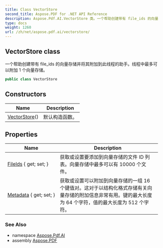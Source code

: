 ```yaml
---
title: Class VectorStore
second_title: Aspose.PDF for .NET API Reference
description: Aspose.Pdf.AI.VectorStore 类。一个帮助创建带有 file_ids 的向量存储并将其附加到此线程的助手。线程中最多可以附加 1 个向量存储。
type: docs
weight: 1260
url: /zh/net/aspose.pdf.ai/vectorstore/
---
```

## VectorStore class

一个帮助创建带有 file_ids 的向量存储并将其附加到此线程的助手。线程中最多可以附加 1 个向量存储。

```csharp
public class VectorStore
```

## Constructors

| Name | Description |
| --- | --- |
| [VectorStore](vectorstore/)() | 默认构造函数。 |

## Properties

| Name | Description |
| --- | --- |
| [FileIds](../../aspose.pdf.ai/vectorstore/fileids/) { get; set; } | 获取或设置要添加到向量存储的文件 ID 列表。向量存储中最多可以有 10000 个文件。 |
| [Metadata](../../aspose.pdf.ai/vectorstore/metadata/) { get; set; } | 获取或设置可以附加到向量存储的一组 16 个键值对。这对于以结构化格式存储有关向量存储的附加信息非常有用。键的最大长度为 64 个字符，值的最大长度为 512 个字符。 |

### See Also

* namespace [Aspose.Pdf.AI](../../aspose.pdf.ai/)
* assembly [Aspose.PDF](../../)